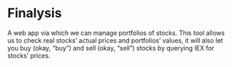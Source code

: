 # Finalysis
A web app via which we can manage portfolios of stocks. This tool allows us to check real stocks’ actual prices and portfolios’ values, it will also let you buy (okay, “buy”) and sell (okay, “sell”) stocks by querying IEX for stocks’ prices.
